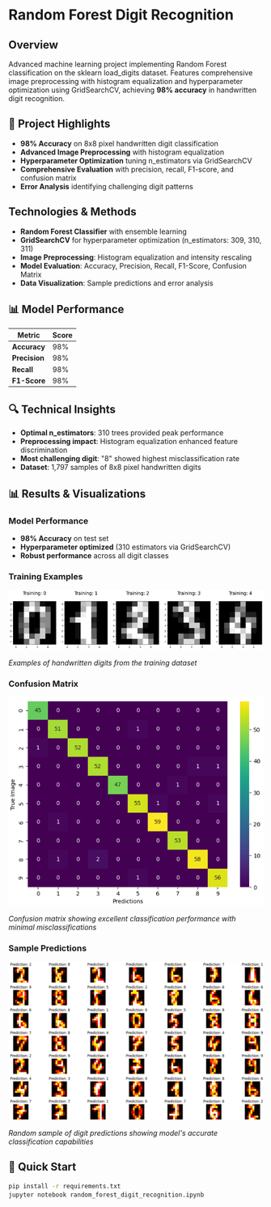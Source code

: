 # Random Forest Digit Recognition

## Overview
Advanced machine learning project implementing Random Forest classification on the sklearn load_digits dataset. Features comprehensive image preprocessing with histogram equalization and hyperparameter optimization using GridSearchCV, achieving **98% accuracy** in handwritten digit recognition.

## 🎯 Project Highlights
- **98% Accuracy** on 8x8 pixel handwritten digit classification
- **Advanced Image Preprocessing** with histogram equalization
- **Hyperparameter Optimization** tuning n_estimators via GridSearchCV
- **Comprehensive Evaluation** with precision, recall, F1-score, and confusion matrix
- **Error Analysis** identifying challenging digit patterns

## Technologies & Methods
- **Random Forest Classifier** with ensemble learning
- **GridSearchCV** for hyperparameter optimization (n_estimators: 309, 310, 311)
- **Image Preprocessing**: Histogram equalization and intensity rescaling
- **Model Evaluation**: Accuracy, Precision, Recall, F1-Score, Confusion Matrix
- **Data Visualization**: Sample predictions and error analysis

## 📊 Model Performance
| Metric | Score |
|--------|-------|
| **Accuracy** | 98% |
| **Precision** | 98% |
| **Recall** | 98% |
| **F1-Score** | 98% |

## 🔍 Technical Insights
- **Optimal n_estimators**: 310 trees provided peak performance
- **Preprocessing impact**: Histogram equalization enhanced feature discrimination
- **Most challenging digit**: "8" showed highest misclassification rate
- **Dataset**: 1,797 samples of 8x8 pixel handwritten digits

## 📊 Results & Visualizations

### Model Performance
- **98% Accuracy** on test set
- **Hyperparameter optimized** (310 estimators via GridSearchCV)
- **Robust performance** across all digit classes

### Training Examples
![Training Samples](visualizations/training_samples.png)

*Examples of handwritten digits from the training dataset*

### Confusion Matrix
![Confusion Matrix](visualizations/confusion_matrix.png)

*Confusion matrix showing excellent classification performance with minimal misclassifications*

### Sample Predictions  
![Sample Predictions](visualizations/sample_predictions.png)

*Random sample of digit predictions showing model's accurate classification capabilities*



## 🚀 Quick Start
```bash
pip install -r requirements.txt
jupyter notebook random_forest_digit_recognition.ipynb
